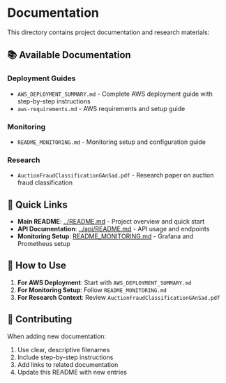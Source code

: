 # Documentation

This directory contains project documentation and research materials:

## 📚 Available Documentation

### **Deployment Guides**
- `AWS_DEPLOYMENT_SUMMARY.md` - Complete AWS deployment guide with step-by-step instructions
- `aws-requirements.md` - AWS requirements and setup guide

### **Monitoring**
- `README_MONITORING.md` - Monitoring setup and configuration guide

### **Research**
- `AuctionFraudClassificationGAnSad.pdf` - Research paper on auction fraud classification

## 🚀 Quick Links

- **Main README**: [../README.md](../README.md) - Project overview and quick start
- **API Documentation**: [../api/README.md](../api/README.md) - API usage and endpoints
- **Monitoring Setup**: [README_MONITORING.md](README_MONITORING.md) - Grafana and Prometheus setup

## 📖 How to Use

1. **For AWS Deployment**: Start with `AWS_DEPLOYMENT_SUMMARY.md`
2. **For Monitoring Setup**: Follow `README_MONITORING.md`
3. **For Research Context**: Review `AuctionFraudClassificationGAnSad.pdf`

## 🔧 Contributing

When adding new documentation:
1. Use clear, descriptive filenames
2. Include step-by-step instructions
3. Add links to related documentation
4. Update this README with new entries

